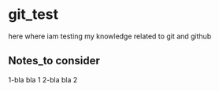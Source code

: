 # git_test
here where iam testing my knowledge related to git and github

## Notes_to consider
1-bla bla 1
2-bla bla 2 
